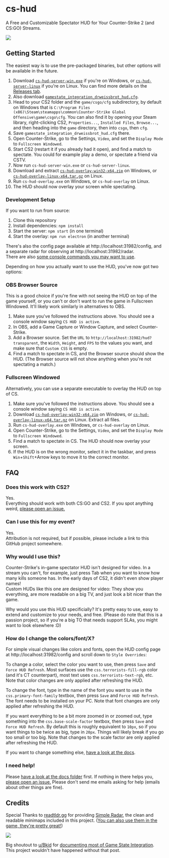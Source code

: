 # cs-hud
A Free and Customizable Spectator HUD for Your Counter-Strike 2 (and CS:GO) Streams.

![](assets/cs2-hud-screenshot-1080.png)

## Getting Started
The easiest way is to use the pre-packaged binaries, but other options will be available in the future.
<!-- TODO write, then link to more in-depth guides for running via yarn, docker -->

1. Download [`cs-hud-server-win.exe`](https://github.com/drweissbrot/cs-hud/releases/latest/download/cs-hud-server-win.exe) if you're on Windows, or [`cs-hud-server-linux`](https://github.com/drweissbrot/cs-hud/releases/latest/download/cs-hud-server-linux) if you're on Linux. You can find more details on the [Releases tab](https://github.com/drweissbrot/cs-hud/releases/latest).
1. Also download [`gamestate_integration_drweissbrot_hud.cfg`](https://github.com/drweissbrot/cs-hud/releases/latest/download/gamestate_integration_drweissbrot_hud.cfg).
1. Head to your CS2 folder and the `game/csgo/cfg` subdirectory, by default on Windows that is `C:\Program Files (x86)\Steam\steamapps\common\Counter-Strike Global Offensive\game\csgo\cfg`. You can also find it by opening your Steam library, right-clicking CS2, `Properties...`, `Installed Files`, `Browse...`, and then heading into the `game` directory, then into `csgo`, then `cfg`.
1. Save `gamestate_integration_drweissbrot_hud.cfg` there.
1. Open Counter-Strike, go to the Settings, `Video`, and set the `Display Mode` to `Fullscreen Windowed`.
1. Start CS2 (restart it if you already had it open), and find a match to spectate. You could for example play a demo, or spectate a friend via CSTV.
1. Now run `cs-hud-server-win.exe` or `cs-hud-server-linux`.
1. Download and extract [`cs-hud-overlay-win32-x64.zip`](https://github.com/drweissbrot/cs-hud/releases/latest/download/cs-hud-overlay-win32-x64.zip) on Windows, or [`cs-hud-overlay-linux-x64.tar.gz`](https://github.com/drweissbrot/cs-hud/releases/latest/download/cs-hud-overlay-linux-x64.tar.gz) on Linux.
1. Run `cs-hud-overlay.exe` on Windows, or `cs-hud-overlay` on Linux.
1. The HUD should now overlay your screen while spectating.

### Development Setup
If you want to run from source:

1. Clone this repository
1. Install dependencies: `npm install`
1. Start the server: `npm start` (in one terminal)
1. Start the overlay: `npm run electron` (in another terminal)

There's also the config page available at http://localhost:31982/config, and a separate radar for observing at http://localhost:31982/radar.  
There are also [some console commands you may want to use](docs/cvars.md).

Depending on how you actually want to use the HUD, you've now got two options:

### OBS Browser Source
This is a good choice if you're fine with not seeing the HUD on top of the game yourself, or you can't or don't want to run the game in Fullscreen Windowed.
It'll likely work similarly in alternatives to OBS.

1. Make sure you've followed the instructions above. You should see a console window saying `CS HUD is active`.
1. In OBS, add a Game Capture or Window Capture, and select Counter-Strike.
1. Add a Browser source. Set the `URL` to `http://localhost:31982/hud?transparent`, the `Width`, `Height`, and `FPS` to the values you want, and make sure that `Custom CSS` is empty.
1. Find a match to spectate in CS, and the Browser source should show the HUD. (The Browser source will not show anything when you're not spectating a match.)

### Fullscreen Windowed
Alternatively, you can use a separate executable to overlay the HUD on top of CS.

1. Make sure you've followed the instructions above. You should see a console window saying `CS HUD is active`.
1. Download [`cs-hud-overlay-win32-x64.zip`](https://github.com/drweissbrot/cs-hud/releases/latest/download/cs-hud-overlay-win32-x64.zip) on Windows, or [`cs-hud-overlay-linux-x64.tar.gz`](https://github.com/drweissbrot/cs-hud/releases/latest/download/cs-hud-overlay-linux-x64.tar.gz) on Linux. Extract all files.
1. Run `cs-hud-overlay.exe` on Windows, or `cs-hud-overlay` on Linux.
1. Open Counter-Strike, go to the Settings, `Video`, and set the `Display Mode` to `Fullscreen Windowed`.
1. Find a match to spectate in CS. The HUD should now overlay your screen.
1. If the HUD is on the wrong monitor, select it in the taskbar, and press `Win`+`Shift`+Arrow keys to move it to the correct monitor.


## FAQ

### Does this work with CS2?
Yes.  
Everything should work with both CS:GO and CS2. If you spot anything weird, [please open an issue.](https://github.com/drweissbrot/cs-hud/issues)

### Can I use this for my event?
Yes.  
Attribution is not required, but if possible, please include a link to this GitHub project somewhere.

### Why would I use this?
Counter-Strike's in-game spectator HUD isn't designed for video.
In a stream you can't, for example, just press Tab when you want to know how many kills someone has.
In the early days of CS2, it didn't even show player names!  
Custom HUDs like this one are designed for video: They show you everything, are more readable on a big TV, and just look a bit nicer than the game.

Why would you use this HUD specificially? It's pretty easy to use, easy to extend and customize to your needs, and free.
(Please do note that this is a passion project, so if you're a big TO that needs support SLAs, you might want to look elsewhere :D)

### How do I change the colors/font/X?
For simple visual changes like colors and fonts, open the HUD config page at http://localhost:31982/config and scroll down to `Style Overrides`:

To change a color, select the color you want to use, then press `Save` and `Force HUD Refresh`.
Most surfaces use the `css.terrorists-fill-rgb` color (and it's CT counterpart), most text uses `css.terrorists-text-rgb`, etc.
Note that color changes are only applied after refreshing the HUD.

To change the font, type in the name of the font you want to use in the `css.primary-font-family` textbox, then press `Save` and `Force HUD Refresh`.
The font needs to be installed on your PC.
Note that font changes are only applied after refreshing the HUD.

If you want everything to be a bit more zoomed in or zoomed out, type something into the `css.base-scale-factor` textbox, then press `Save` and `Force HUD Refresh`.
By default this is roughly equivalent to `10px`, so if you want things to be twice as big, type in `20px`.
Things will likely break if you go too small or too big.
Note that changes to the scale factor are only applied after refreshing the HUD.

If you want to change something else, [have a look at the docs](docs/theming.md).

### I need help!
Please [have a look at the docs folder](https://github.com/drweissbrot/cs-hud/tree/master/docs) first.
If nothing in there helps you, [please open an issue.](https://github.com/drweissbrot/cs-hud/issues)
Please don't send me emails asking for help (emails about other things are fine).


## Credits
Special Thanks to [readtldr.gg](https://readtldr.gg) for providing [Simple Radar](https://readtldr.gg/simpleradar), the clean and readable minimaps included in this project.
([You can also use them in the game, they're pretty great!](https://readtldr.gg/simpleradar))

![](assets/simpleradar.webp)

Big shoutout to [u/Bkid](https://www.reddit.com/user/bkid) for [documenting most of Game State Integration](https://www.reddit.com/r/GlobalOffensive/comments/cjhcpy/game_state_integration_a_very_large_and_indepth).
This project wouldn't have happened without that post.
